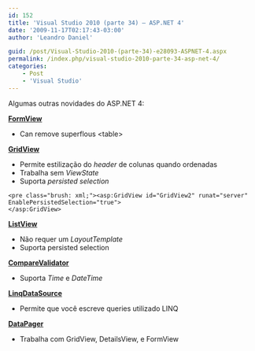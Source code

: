 ```yaml
---
id: 152
title: 'Visual Studio 2010 (parte 34) – ASP.NET 4'
date: '2009-11-17T02:17:43-03:00'
author: 'Leandro Daniel'

guid: /post/Visual-Studio-2010-(parte-34)-e28093-ASPNET-4.aspx
permalink: /index.php/visual-studio-2010-parte-34-asp-net-4/
categories:
    - Post
    - 'Visual Studio'
---
```


Algumas outras novidades do ASP.NET 4:

<u>**FormView**</u>

- Can remove superflous &lt;table&gt;

<u></u>

<u>**GridView**</u>

- Permite estilização do *header* de colunas quando ordenadas
- Trabalha sem *ViewState*
- Suporta *persisted selection*

```
<pre class="brush: xml;"><asp:GridView id="GridView2" runat="server" EnablePersistedSelection="true"> 
</asp:GridView> 
```

<u>**ListView**</u>

- Não requer um *LayoutTemplate*
- Suporta persisted selection

**<u>CompareValidator</u><u> </u>**

- Suporta *Time* e *DateTime*

**<u>LinqDataSource</u><u> </u>**

- Permite que você escreve queries utilizado LINQ

**<u>DataPager</u><u> </u>**

- Trabalha com GridView, DetailsView, e FormView